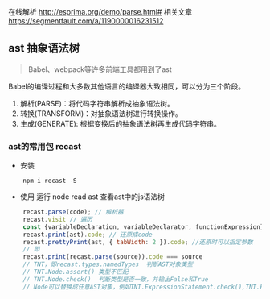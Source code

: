 在线解析 http://esprima.org/demo/parse.html#
相关文章 https://segmentfault.com/a/1190000016231512
## ast 抽象语法树
> Babel、webpack等许多前端工具都用到了ast

  Babel的编译过程和大多数其他语言的编译器大致相同，可以分为三个阶段。
  
1. 解析(PARSE)：将代码字符串解析成抽象语法树。
2. 转换(TRANSFORM)：对抽象语法树进行转换操作。
3. 生成(GENERATE): 根据变换后的抽象语法树再生成代码字符串。

### ast的常用包 recast
* 安装 
```
    npm i recast -S
```
* 使用 运行 node read ast 查看ast中的js语法树
``` javascript
    recast.parse(code); // 解析器
    recast.visit // 遍历
    const {variableDeclaration, variableDeclarator, functionExpression} = recast.types.builders; // 模具
    recast.print(ast).code; // 还原成code 
    recast.prettyPrint(ast, { tabWidth: 2 }).code; //还原时可以指定参数
    // 即
    recast.print(recast.parse(source)).code === source
    // TNT，即recast.types.namedTypes  判断AST对象类型
    // TNT.Node.assert() 类型不匹配
    // TNT.Node.check()  判断类型是否一致，并输出False和True
    // Node可以替换成任意AST对象，例如TNT.ExpressionStatement.check(),TNT.FunctionDeclaration.assert()
```
  